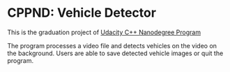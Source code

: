 # CPPND: Vehicle Detector
This is the graduation project of [Udacity C++ Nanodegree Program](https://www.udacity.com/course/c-plus-plus-nanodegree--nd213)


The program processes a video file and detects vehicles on the video on the background. Users are able to save detected vehicle images or quit the program.

